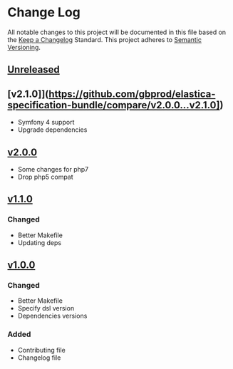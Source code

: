 # Change Log
All notable changes to this project will be documented in this file based on the [Keep a Changelog](http://keepachangelog.com/) Standard.
This project adheres to [Semantic Versioning](http://semver.org/).

## [Unreleased](https://github.com/gbprod/elastica-specification-bundle/compare/v2.1.0...HEAD)

## [v2.1.0]](https://github.com/gbprod/elastica-specification-bundle/compare/v2.0.0...v2.1.0])

 - Symfony 4 support
 - Upgrade dependencies

## [v2.0.0](https://github.com/gbprod/elastica-specification-bundle/compare/v1.1.0...v2.0.0)

 - Some changes for php7
 - Drop php5 compat

## [v1.1.0](https://github.com/gbprod/elastica-specification-bundle/compare/v1.0.0...v1.1.0)

### Changed

 - Better Makefile
 - Updating deps

## [v1.0.0](https://github.com/gbprod/elastica-specification-bundle/compare/v0.2.0...v1.0.0)

### Changed

- Better Makefile
- Specify dsl version
- Dependencies versions

### Added 

- Contributing file
- Changelog file
